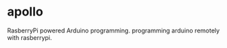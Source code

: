 apollo
======

RasberryPi powered Arduino programming. programming arduino remotely with rasberrypi.
